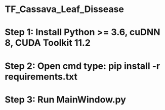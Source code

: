 # TF_Cassava_Leaf_Dissease
# Step 1: Install Python >= 3.6, cuDNN 8, CUDA Toolkit 11.2
# Step 2: Open cmd type: pip install -r requirements.txt
# Step 3: Run MainWindow.py

